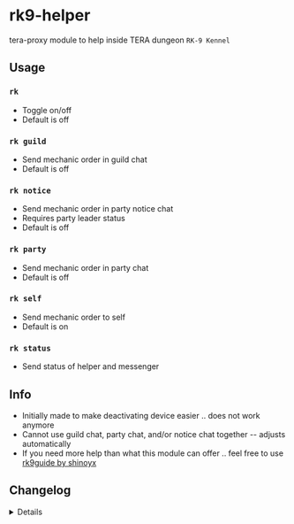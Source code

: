 # rk9-helper
tera-proxy module to help inside TERA dungeon `RK-9 Kennel`

## Usage
### `rk`
- Toggle on/off
- Default is off
### `rk guild`
- Send mechanic order in guild chat
- Default is off
### `rk notice`
- Send mechanic order in party notice chat
- Requires party leader status
- Default is off
### `rk party`
- Send mechanic order in party chat
- Default is off
### `rk self`
- Send mechanic order to self
- Default is on
### `rk status`
- Send status of helper and messenger

## Info
- Initially made to make deactivating device easier .. does not work anymore
- Cannot use guild chat, party chat, and/or notice chat together -- adjusts automatically
- If you need more help than what this module can offer .. feel free to use [rk9guide by shinoyx](https://github.com/Shinoyx/rk9guide)

## Changelog
<details>

    1.42
    - K TERA : Season 8 update
    1.41
    - Updated font color
    1.40
    - K TERA : Awakening update
    1.3f
    - Updated code aesthetics
    - Removed `guide` command
    - Removed `test` command
    1.3e
    - Merged pull request
    1.3d
    - Rearranged code
    1.3c
    - Fixed error
    - Updated code aesthetics
    1.3b
    - Added localization for KR and non-KR regions
    - Added `test` command
    1.30
    - Removed S_INSTANT_MOVE and obsolete commands
    1.24
    - Updated code aesthetics
    1.23
    - Updated code
    - Removed protocol version restriction
    1.22
    - Fixed error
    - Removed redundant code
    - Reorganized code
    - Redesigned part of code
    1.21
    - Fixed error
    - Removed random whitespace
    1.20
    - Added messenger for initial hook
    - Added `status` command
    1.10
    - Removed redundant code
    - Refined code
    - Added guild chat option
    1.00
    - Initial commit

</details>
